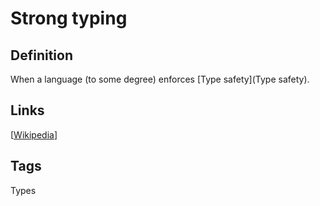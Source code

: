 # Strong typing

## Definition
When a language (to some degree) enforces [Type safety](Type safety).

## Links


[[Wikipedia](http://en.wikipedia.org/wiki/Strong_typing)]

## Tags
Types


